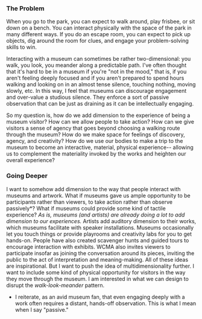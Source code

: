 ### The Problem
When you go to the park, you can expect to walk around, play frisbee, or sit down on a bench. You can interact physically with 
the space of the park in many different ways. If you do an escape room, you can expect to pick up objects, dig around the room 
for clues, and engage your problem-solving skills to win.

Interacting with a museum can sometimes be rather two-dimensional: you walk, you look, you meander along a predictable path. 
I've often thought that it's hard to be in a museum if you're "not in the mood," that is, if you aren't feeling deeply focused and 
if you aren't prepared to spend hours walking and looking on in an almost tense silence, touching nothing, moving slowly, etc.
In this way, I feel that museums can discourage engagement and over-value a studious silence. They enforce a 
sort of passive observation that can be just as draining as it can be intellectually engaging.

So my question is, how do we 
add dimension to the experience of being a museum visitor? How can we allow people to take action? How can we give visitors a 
sense of agency that goes beyond choosing a walking route through the museum? How do we make space for feelings of discovery, 
agency, and creativity? How do we use our bodies to make a trip to the museum to become an interactive, material, 
physical experience-- allowing us to complement the materiality invoked by the works and heighten our overall experience?

### Going Deeper
I want to somehow add dimension to the way that people interact with museums and artwork. What if museums gave us ample 
opportunity to be participants rather than viewers, to take action rather than observe passively*? What if museums could 
provide some kind of tactile experience? _As 
is, museums (and artists) are already doing a lot to add dimension to our experiences._ Artists add auditory dimension to 
their works, which museums facilitate with speaker installations. Museums occasionally let you touch things or provide 
playrooms and creativity labs for you to get hands-on. People have also created scavenger hunts and guided 
tours to encourage interaction with exhibits. WCMA also invites viewers to participate insofar as joining the conversation 
around its pieces, inviting the public to the act of interpretation and meaning-making. All of these ideas are inspirational. 
But I want to push the idea of multidimensionality further. I want to include some kind of physical opportunity for visitors 
in the way they move through the museum. I am interested in what we can design to disrupt the *walk-look-meander* pattern.

* I reiterate, as an avid museum fan, that even engaging deeply with a work often requires a distant, hands-off observation. 
This is what I mean when I say "passive."
